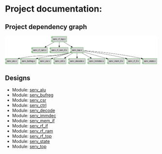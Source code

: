 # Project documentation: 
## Project dependency graph
![system](./doc_internal/dependency_graph.svg "System")
## Designs

- Module: [serv_alu ](./doc_internal/serv_alu.md)
- Module: [serv_bufreg ](./doc_internal/serv_bufreg.md)
- Module: [serv_csr ](./doc_internal/serv_csr.md)
- Module: [serv_ctrl ](./doc_internal/serv_ctrl.md)
- Module: [serv_decode ](./doc_internal/serv_decode.md)
- Module: [serv_immdec ](./doc_internal/serv_immdec.md)
- Module: [serv_mem_if ](./doc_internal/serv_mem_if.md)
- Module: [serv_rf_if ](./doc_internal/serv_rf_if.md)
- Module: [serv_rf_ram ](./doc_internal/serv_rf_ram.md)
- Module: [serv_rf_top ](./doc_internal/serv_rf_top.md)
- Module: [serv_state ](./doc_internal/serv_state.md)
- Module: [serv_top ](./doc_internal/serv_top.md)

